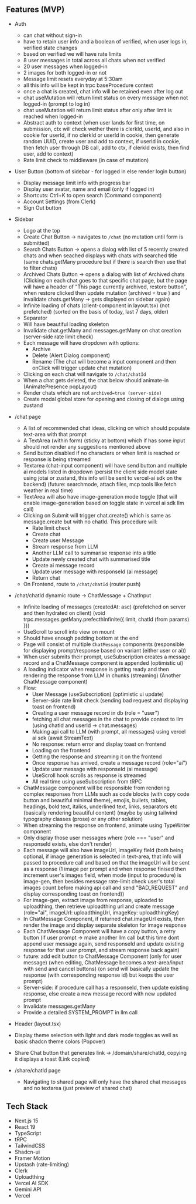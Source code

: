 ## Features (MVP)

- Auth

  - can chat without sign-in
  - have to retain user info and a boolean of verified, when user logs in, verified state changes
  - based on verified we will have rate limits
  - 8 user messages in total across all chats when not verified
  - 20 user messages when logged-in
  - 2 images for both logged-in or not
  - Message limit resets everyday at 5:30am
  - all this info will be kept in trpc baseProcedure context
  - once a chat is created, chat info will be retained even after log out
  - chat useMutation will return limit status on every message when not logged-in (prompt to log in)
  - chat useMutation will return limit status after only after limit is reached when logged-in
  - Abstract auth to context (when user lands for first time, on submission, ctx will check wether there is clerkId, userId, and also in cookie for userId, if no clerkId or userId in cookie, then generate random UUID, create user and add to context, if userId in cookie, then fetch user through DB call, add to ctx, if clerkId exists, then find user, add to context)
  - Rate limit check to middleware (in case of mutation)

- User Button (bottom of sidebar - for logged in else render login button)

  - Display message limit info with progress bar
  - Display user avatar, name and email (only if logged in)
  - Shortcuts: Ctrl+K to open search (Command component)
  - Account Settings (from Clerk)
  - Sign Out button

- Sidebar

  - Logo at the top
  - Create Chat Button -> navigates to `/chat` (no mutation until form is submitted)
  - Search Chats Button -> opens a dialog with list of 5 recently created chats and when seached displays with chats with searched title
    (same chats.getMany procedure but if there is search then use that to filter chats)
  - Archived Chats Button -> opens a dialog with list of Archived chats (Clicking on each chat goes to that specific chat page, but the page will have a header of "This page currently archived, restore button", when restore clicked then update mutation (archived = true ) and invalidate chats.getMany -> gets displayed on sidebar again)
  - Infinite loading of chats (client-component in layout.tsx) (not prefetched) (sorted on the basis of today, last 7 days, older)
  - Separator
  - Will have beautiful loading skeleton
  - Invalidate chat.getMany and messages.getMany on chat creation (server-side rate limit check)
  - Each message will have dropdown with options:
    - Archive
    - Delete (Alert Dialog component)
    - Rename (The chat will become a input component and then onClick will trigger update chat mutation)
  - Clicking on each chat will navigate to `/chat/chatId`
  - When a chat gets deleted, the chat below should animate-in (AnimatePresence popLayout)
  - Render chats which are not `archived=true (server-side)`
  - Create modal global store for opening and closing of dialogs using zustand

- /chat page

  - A list of recommended chat ideas, clicking on which should populate text-area with that prompt
  - A TextArea (within form) (sticky at bottom) which if has some input should not render any suggestions mentioned above
  - Send button disabled if no characters or when limit is reached or response is being streamed
  - Textarea (chat-input component) will have send button and multiple ai models listed in dropdown (persist the client side model state using jotai or zustand, this info will be sent to vercel-ai sdk on the backend) (future: searchmode, attach files, mcp tools like fetch weather in real time)
  - TextArea will also have image-generation mode toggle (that will enable image-generation based on toggle state in vercel ai sdk llm call)
  - Clicking on Submit will trigger chat.create() which is same as message.create but with no chatId. This procedure will:
    - Rate limit check
    - Create chat
    - Create user Message
    - Stream response from LLM
    - Another LLM call to summarise response into a title
    - Update newly created chat with summarised title
    - Create ai message record
    - Update user message with responseId (ai message)
    - Return chat
  - On Frontend, route to `/chat/chatId` (router.push)

- /chat/chatId dynamic route -> ChatMessage + ChatInput

  - Infinite loading of messages (createdAt: asc) (prefetched on server and then hydrated on client)
    (void trpc.messages.getMany.prefecthInfinite({
    limit, chatId (from params)
    }))
  - UseScroll to scroll into view on mount
  - Should have enough padding bottom at the end
  - Page will consist of multiple `ChatMessage` components (responsible for displaying prompt/response based on variant (either user or ai))
  - When user submits their prompt, useSubscription creates a message record and a ChatMessage component is appended (optimistic ui)
  - A loading indicator when response is getting ready and then rendering the response from LLM in chunks (streaming) (Another ChatMessage component)
  - Flow:
    - User Message (useSubscription) (optimistic ui update)
    - Server-side rate limit check (sending bad request and displaying toast on frontend)
    - Creating a user message record in db (role = "user")
    - fetching all chat messages in the chat to provide context to llm (using chatId and userId -> chat.messages)
    - Making api call to LLM (with prompt, all messages) using vercel ai sdk (await StreamText)
    - No response: return error and display toast on frontend
    - Loading on the frontend
    - Getting the response and streaming it on the frontend
    - Once response has arrived, create a message record (role="ai")
    - Update user message with responseId (ai message)
    - UseScroll hook scrolls as response is streamed
    - All real time using useSubscription from tRPC
  - ChatMessage component will be responsible from rendering complex responses from LLMs such as code blocks (with copy code button and beautiful minimal theme), emojis, bullets, tables, headings, bold text, italics, underlined text, links, separators etc (basically rendering beautiful content) (maybe by using tailwind typography classes (prose) or any other solution)
  - When streaming the response on frontend, animate using TypeWriter component
  - Only display those user messages where (role === "user" and responseId exists, else don't render)
  - Each message will also have imageUrl, imageKey field (both being optional, if image generation is selected in text-area, that info will passed to procedure call and based on that the imageUrl will be sent as a response (1 image per prompt and when response finised then increment user's images field, when mode (input to procedure) is image-gen, then besides message rate-limit check user's total images count before making api call and send "BAD_REQUEST" and display corresponding toast on frontend))
  - For image-gen, extract image from response, uploaded to uploadthing, then retrieve uploadthing url and create message (role="ai", imageUrl: uploadthingUrl, imageKey: uploadthingKey)
  - In ChatMessage Component, if returned chat.imageUrl exists, then render the image and display separate skeleton for image response
  - Each ChatMessage Component will have a copy button, a retry button (if user prompt -> make another llm call but this time dont append user message again, send responseId and update existing response for that user prompt, and stream response back again)
  - future: add edit button to ChatMessage Component (only for user message) (when editing, ChatMessage becomes a text-area/input with send and cancel buttons) (on send will basically update the response (with corresponding response id) but keeps the user prompt)
  - Server-side: if procedure call has a responseId, then update existing response, else create a new message record with new updated prompt
  - Invalidate messages.getMany
  - Provide a detailed SYSTEM_PROMPT in llm call

- Header (layout.tsx)

- Display theme selection with light and dark mode toggles as well as basic shadcn theme colors (Popover)
- Share Chat button that generates link -> /domain/share/chatId, copying it displays a toast (Link copied)
- /share/chatId page
  - Navigating to shared page will only have the shared chat messages and no textarea (just preview of shared chat)

## Tech Stack

- Next.js 15
- React 19
- TypeScript
- tRPC
- TailwindCSS
- Shadcn-ui
- Framer Motion
- Upstash (rate-limiting)
- Clerk
- Uploadthing
- Vercel AI SDK
- Gemini API
- Vercel
